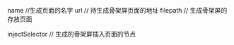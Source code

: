   name //生成页面的名字
  url  // 待生成骨架屏页面的地址
  filepath   // 生成骨架屏的存放页面

  injectSelector // 生成的骨架屏插入页面的节点